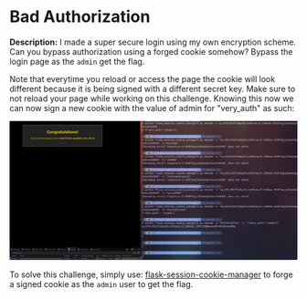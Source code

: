 # Bad Authorization


**Description:** I made a super secure login using my own encryption scheme. Can you bypass authorization using a forged cookie somehow? Bypass the login page as the `admin` get the flag.



Note that everytime you reload or access the page the cookie will look different because it is being signed with a different secret key. Make sure to not reload your page while working on this challenge. Knowing this now we can now sign a new cookie with the value of admin for "very_auth" as such:



![Solution](image-1.png)





To solve this challenge, simply use: [flask-session-cookie-manager](https://github.com/noraj/flask-session-cookie-manager) to forge a signed cookie as the `admin` user to get the flag. 



